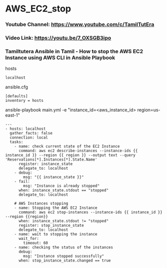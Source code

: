 # AWS_EC2_stop
### Youtube Channel: https://www.youtube.com/c/TamilTutEra
### Video Link: https://youtu.be/7_OXSGB3ipo
### Tamiltutera Ansible in Tamil - How to stop the AWS EC2 Instance using AWS CLI in Ansible Playbook 
hosts
```
localhost
```

ansible.cfg
```
[defaults]
inventory = hosts
```

ansible-playbook main.yml -e "instance_id=<aws_instance_id> region=us-east-1"

```
---
- hosts: localhost
  gather_facts: false
  connection: local
  tasks:
    - name: check current state of the EC2 Instance
      command: aws ec2 describe-instances --instance-ids {{ instance_id }} --region {{ region }} --output text --query 'Reservations[*].Instances[*].State.Name'
      register: instance_state
      delegate_to: localhost
    - debug:
        msg: "{{ instance_state }}"
    - fail:
        msg: "Instance is already stopped"
      when: instance_state.stdout == "stopped"
      delegate_to: localhost
    
    # AWS Instances stopping
    - name: Stopping the AWS EC2 Instance
      command: aws ec2 stop-instances --instance-ids {{ instance_id }} --region {{region}}
      when: instance_state.stdout != "stopped"
      register: stop_instance_state
      delegate_to: localhost
    - name: wait to stopping the instance
      wait_for:
        timeout: 60
    - name: checking the status of the instances
      debug:
        msg: "Instance stopped successfully"
      when: stop_instance_state.changed == true
```
